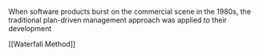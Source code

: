 When software products burst on the commercial scene in the 1980s, the traditional plan-driven management approach was applied to their development

[[Waterfall Method]]